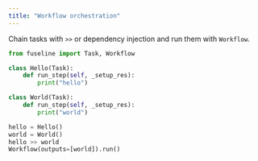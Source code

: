 ```yaml
---
title: "Workflow orchestration"
---
```


Chain tasks with `>>` or dependency injection and run them with `Workflow`.


```python
from fuseline import Task, Workflow

class Hello(Task):
    def run_step(self, _setup_res):
        print("hello")

class World(Task):
    def run_step(self, _setup_res):
        print("world")

hello = Hello()
world = World()
hello >> world
Workflow(outputs=[world]).run()
```


